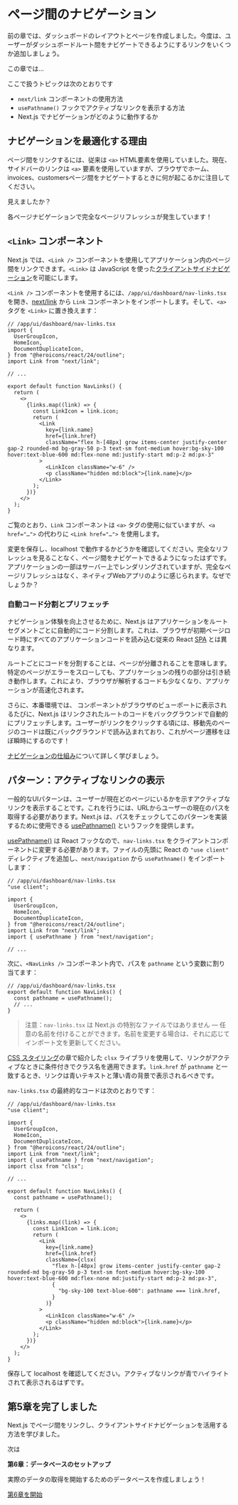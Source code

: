 # ページ間のナビゲーション

前の章では、ダッシュボードのレイアウトとページを作成しました。今度は、ユーザーがダッシュボードルート間をナビゲートできるようにするリンクをいくつか追加しましょう。

この章では...

ここで扱うトピックは次のとおりです

- `next/link` コンポーネントの使用方法
- `usePathname()` フックでアクティブなリンクを表示する方法
- Next.js でナビゲーションがどのように動作するか

## ナビゲーションを最適化する理由

ページ間をリンクするには、従来は `<a>` HTML要素を使用していました。現在、サイドバーのリンクは `<a>` 要素を使用していますが、ブラウザでホーム、invoices、customersページ間をナビゲートするときに何が起こるかに注目してください。

見えましたか？

各ページナビゲーションで完全なページリフレッシュが発生しています！

## `<Link>` コンポーネント

Next.js では、`<Link />` コンポーネントを使用してアプリケーション内のページ間をリンクできます。`<Link>` は JavaScript を使った[クライアントサイドナビゲーション](https://nextjs.org/docs/app/building-your-application/routing/linking-and-navigating#how-routing-and-navigation-works)を可能にします。

`<Link />` コンポーネントを使用するには、`/app/ui/dashboard/nav-links.tsx` を開き、[next/link](https://nextjs.org/docs/app/api-reference/components/link) から `Link` コンポーネントをインポートします。そして、`<a>` タグを `<Link>` に置き換えます：

```tsx
// /app/ui/dashboard/nav-links.tsx
import {
  UserGroupIcon,
  HomeIcon,
  DocumentDuplicateIcon,
} from "@heroicons/react/24/outline";
import Link from "next/link";

// ...

export default function NavLinks() {
  return (
    <>
      {links.map((link) => {
        const LinkIcon = link.icon;
        return (
          <Link
            key={link.name}
            href={link.href}
            className="flex h-[48px] grow items-center justify-center gap-2 rounded-md bg-gray-50 p-3 text-sm font-medium hover:bg-sky-100 hover:text-blue-600 md:flex-none md:justify-start md:p-2 md:px-3"
          >
            <LinkIcon className="w-6" />
            <p className="hidden md:block">{link.name}</p>
          </Link>
        );
      })}
    </>
  );
}
```

ご覧のとおり、`Link` コンポーネントは `<a>` タグの使用に似ていますが、`<a href="…">` の代わりに `<Link href="…">` を使用します。

変更を保存し、localhost で動作するかどうかを確認してください。完全なリフレッシュを見ることなく、ページ間をナビゲートできるようになったはずです。アプリケーションの一部はサーバー上でレンダリングされていますが、完全なページリフレッシュはなく、ネイティブWebアプリのように感じられます。なぜでしょうか？

### 自動コード分割とプリフェッチ

ナビゲーション体験を向上させるために、Next.js はアプリケーションをルートセグメントごとに自動的にコード分割します。これは、ブラウザが初期ページロード時にすべてのアプリケーションコードを読み込む従来の React [SPA](https://nextjs.org/docs/app/building-your-application/upgrading/single-page-applications) とは異なります。

ルートごとにコードを分割することは、ページが分離されることを意味します。特定のページがエラーをスローしても、アプリケーションの残りの部分は引き続き動作します。これにより、ブラウザが解析するコードも少なくなり、アプリケーションが高速化されます。

さらに、本番環境では、[<Link>](https://nextjs.org/docs/api-reference/next/link) コンポーネントがブラウザのビューポートに表示されるたびに、Next.js はリンクされたルートのコードをバックグラウンドで自動的にプリフェッチします。ユーザーがリンクをクリックする頃には、移動先のページのコードは既にバックグラウンドで読み込まれており、これがページ遷移をほぼ瞬時にするのです！

[ナビゲーションの仕組み](https://nextjs.org/docs/app/building-your-application/routing/linking-and-navigating#how-routing-and-navigation-works)について詳しく学びましょう。

## パターン：アクティブなリンクの表示

一般的なUIパターンは、ユーザーが現在どのページにいるかを示すアクティブなリンクを表示することです。これを行うには、URLからユーザーの現在のパスを取得する必要があります。Next.js は、パスをチェックしてこのパターンを実装するために使用できる [usePathname()](https://nextjs.org/docs/app/api-reference/functions/use-pathname) というフックを提供します。

[usePathname()](https://nextjs.org/docs/app/api-reference/functions/use-pathname) は React フックなので、`nav-links.tsx` をクライアントコンポーネントに変更する必要があります。ファイルの先頭に React の `"use client"` ディレクティブを追加し、`next/navigation` から `usePathname()` をインポートします：

```tsx
// /app/ui/dashboard/nav-links.tsx
"use client";

import {
  UserGroupIcon,
  HomeIcon,
  DocumentDuplicateIcon,
} from "@heroicons/react/24/outline";
import Link from "next/link";
import { usePathname } from "next/navigation";

// ...
```

次に、`<NavLinks />` コンポーネント内で、パスを `pathname` という変数に割り当てます：

```tsx
// /app/ui/dashboard/nav-links.tsx
export default function NavLinks() {
  const pathname = usePathname();
  // ...
}
```

> 注意：`nav-links.tsx` は Next.js の特別なファイルではありません — 任意の名前を付けることができます。名前を変更する場合は、それに応じてインポート文を更新してください。

[CSS スタイリング](https://nextjs.org/learn/dashboard-app/css-styling)の章で紹介した `clsx` ライブラリを使用して、リンクがアクティブなときに条件付きでクラス名を適用できます。`link.href` が `pathname` と一致するとき、リンクは青いテキストと薄い青の背景で表示されるべきです。

`nav-links.tsx` の最終的なコードは次のとおりです：

```tsx
// /app/ui/dashboard/nav-links.tsx
"use client";

import {
  UserGroupIcon,
  HomeIcon,
  DocumentDuplicateIcon,
} from "@heroicons/react/24/outline";
import Link from "next/link";
import { usePathname } from "next/navigation";
import clsx from "clsx";

// ...

export default function NavLinks() {
  const pathname = usePathname();

  return (
    <>
      {links.map((link) => {
        const LinkIcon = link.icon;
        return (
          <Link
            key={link.name}
            href={link.href}
            className={clsx(
              "flex h-[48px] grow items-center justify-center gap-2 rounded-md bg-gray-50 p-3 text-sm font-medium hover:bg-sky-100 hover:text-blue-600 md:flex-none md:justify-start md:p-2 md:px-3",
              {
                "bg-sky-100 text-blue-600": pathname === link.href,
              }
            )}
          >
            <LinkIcon className="w-6" />
            <p className="hidden md:block">{link.name}</p>
          </Link>
        );
      })}
    </>
  );
}
```

保存して localhost を確認してください。アクティブなリンクが青でハイライトされて表示されるはずです。

## 第5章を完了しました

Next.js でページ間をリンクし、クライアントサイドナビゲーションを活用する方法を学びました。

次は

**第6章：データベースのセットアップ**

実際のデータの取得を開始するためのデータベースを作成しましょう！

[第6章を開始](https://nextjs.org/learn/dashboard-app/setting-up-your-database)
